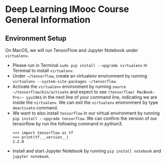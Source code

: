 # Deep Learning IMooc Course General Information

## Environment Setup
On MacOS, we will run TensorFlow and Jupyter Notebook under `virtualenv`.
* Please run in Terminal `sudo pip install --upgrade virtualenv` in Terminal to install `virtualenv`.
* Under `~/tensorflow`, create an virtualenv environment by running `virtualenv --system-site-packages ~/tensorflow`.
* Activate the `virtualenv` environment by running `source ~/tensorflow/bin/activate` and expect to see `(tensorflow) MacBook-Pro:~ yyu196$` in the next line of your command line, indicating we are inside the `virtualenv`. We can exit the `virtualenv` environment by type `deactivate` command.
* We want to also install `tensorflow` in our virtual environment by running `pip install --upgrade tensorflow`. We can confirm the version of our tensorflow by run the following command in python3.
  ```
  >>> import tensorflow as tf
  >>> print(tf.__version__)
  2.2.0
  ```
* Install and start Jupyter Notebook by running `pip install notebook` and `jupyter notebook`.